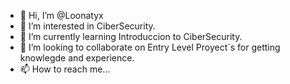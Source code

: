 - 👋 Hi, I’m @Loonatyx
- 👀 I’m interested in CiberSecurity.
- 🌱 I’m currently learning Introduccion to CiberSecurity.
- 💞️ I’m looking to collaborate on Entry Level Proyect´s for getting knowlegde and experience.
- 📫 How to reach me...

<!---
Loonatyx/Loonatyx is a ✨ special ✨ repository because its `README.md` (this file) appears on your GitHub profile.
You can click the Preview link to take a look at your changes.
--->
